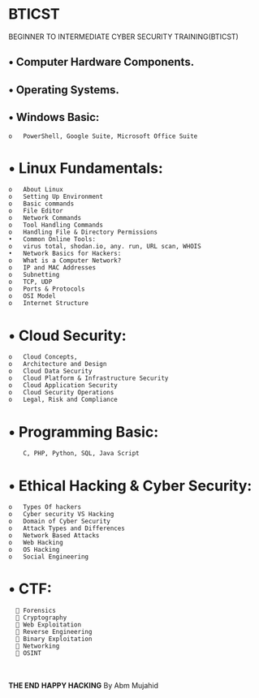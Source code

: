 # BTICST
BEGINNER TO INTERMEDIATE CYBER SECURITY TRAINING(BTICST)

## •	Computer Hardware Components.
## •	Operating Systems.
## •	Windows Basic:
    o	PowerShell, Google Suite, Microsoft Office Suite 
# •	Linux Fundamentals:
    o	About Linux
    o	Setting Up Environment
    o	Basic commands
    o	File Editor
    o	Network Commands
    o	Tool Handling Commands
    o	Handling File & Directory Permissions
    •	Common Online Tools:
    o	virus total, shodan.io, any. run, URL scan, WHOIS
    •	Network Basics for Hackers: 
    o	What is a Computer Network? 
    o	IP and MAC Addresses
    o	Subnetting
    o	TCP, UDP
    o	Ports & Protocols
    o	OSI Model
    o	Internet Structure
# •	Cloud Security:
    o	Cloud Concepts, 
    o	Architecture and Design
    o	Cloud Data Security
    o	Cloud Platform & Infrastructure Security
    o	Cloud Application Security
    o	Cloud Security Operations
    o	Legal, Risk and Compliance
# •	Programming Basic: 
        C, PHP, Python, SQL, Java Script
# •	Ethical Hacking & Cyber Security: 
    o	Types Of hackers
    o	Cyber security VS Hacking
    o	Domain of Cyber Security 
    o	Attack Types and Differences
    o	Network Based Attacks
    o	Web Hacking
    o	OS Hacking
    o	Social Engineering
# •	CTF: 
      	Forensics
      	Cryptography
      	Web Exploitation
      	Reverse Engineering
      	Binary Exploitation
      	Networking
      	OSINT

<br> <br>
**THE END**
**HAPPY HACKING** 
By Abm Mujahid

